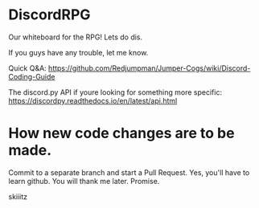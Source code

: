 # DiscordRPG
Our whiteboard for the RPG! Lets do dis.


If you guys have any trouble, let me know. 

Quick Q&A:
https://github.com/Redjumpman/Jumper-Cogs/wiki/Discord-Coding-Guide

The discord.py API if youre looking for something more specific:
https://discordpy.readthedocs.io/en/latest/api.html


# How new code changes are to be made.
Commit to a separate branch and start a Pull Request. Yes, you'll have to learn github. You will thank me later. Promise.

skiiitz
